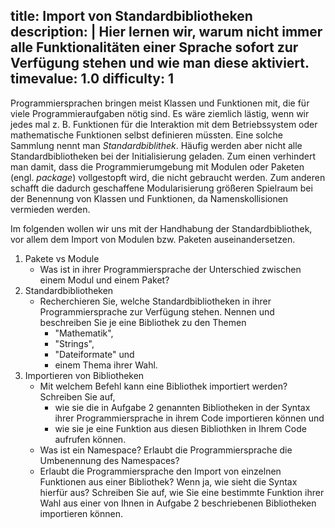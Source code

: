 title: Import von Standardbibliotheken
description: |
  Hier lernen wir, warum nicht immer alle Funktionalitäten einer Sprache sofort zur Verfügung stehen und wie man diese aktiviert.
timevalue: 1.0
difficulty: 1
---
Programmiersprachen bringen meist Klassen und Funktionen mit, die für viele Programmieraufgaben nötig sind. Es wäre ziemlich lästig, wenn wir jedes mal z. B. Funktionen für die Interaktion mit dem Betriebssystem oder mathematische Funktionen selbst definieren müssten. Eine solche Sammlung nennt man *Standardbiblithek*. Häufig werden aber nicht alle Standardbibliotheken bei der Initialisierung geladen. Zum einen verhindert man damit, dass die Programmierumgebung mit Modulen oder Paketen (engl. *package*) vollgestopft wird, die nicht gebraucht werden. Zum anderen schafft die dadurch geschaffene Modularisierung größeren Spielraum bei der Benennung von Klassen und Funktionen, da Namenskollisionen vermieden werden.

Im folgenden wollen wir uns mit der Handhabung der Standardbibliothek, vor allem dem Import von Modulen bzw. Paketen auseinandersetzen. 

1. Pakete vs Module
    - Was ist in ihrer Programmiersprache der Unterschied zwischen einem Modul und einem Paket?
2. Standardbibliotheken
    - Recherchieren Sie, welche Standardbibliotheken in ihrer Programmiersprache zur Verfügung stehen. Nennen und beschreiben Sie je eine Bibliothek zu den Themen
      - "Mathematik",
      - "Strings",
      - "Dateiformate" und
      - einem Thema ihrer Wahl.
3. Importieren von Bibliotheken
    - Mit welchem Befehl kann eine Bibliothek importiert werden? Schreiben Sie auf,
      - wie sie die in Aufgabe 2 genannten Bibliotheken in der Syntax ihrer Programmiersprache in ihrem Code importieren können und
      - wie sie je eine Funktion aus diesen Bibliothken in Ihrem Code aufrufen können.
    - Was ist ein Namespace? Erlaubt die Programmiersprache die Umbenennung des Namespaces?
    - Erlaubt die Programmiersprache den Import von einzelnen Funktionen aus einer Bibliothek? Wenn ja, wie sieht die Syntax hierfür aus? Schreiben Sie auf, wie Sie eine bestimmte Funktion ihrer Wahl aus einer von Ihnen in Aufgabe 2 beschriebenen Bibliotheken importieren können.
